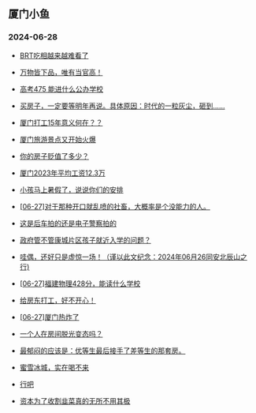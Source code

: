 ## 厦门小鱼 
### 2024-06-28

+ [BRT吃相越来越难看了](http://bbs.xmfish.com/read-htm-tid-18210712.html)

+ [万物皆下品，唯有当官高！](http://bbs.xmfish.com/read-htm-tid-18210707.html)

+ [高考475 能进什么公办学校](http://bbs.xmfish.com/read-htm-tid-18210711.html)

+ [买房子，一定要等明年再说。具体原因：时代的一粒灰尘，砸到……](http://bbs.xmfish.com/read-htm-tid-18210690.html)

+ [厦门打工15年意义何在？？](http://bbs.xmfish.com/read-htm-tid-18210746.html)

+ [厦门旅游景点又开始火爆](http://bbs.xmfish.com/read-htm-tid-18210818.html)

+ [你的房子贬值了多少？](http://bbs.xmfish.com/read-htm-tid-18210904.html)

+ [厦门2023年平均工资12.3万](http://bbs.xmfish.com/read-htm-tid-18210941.html)

+ [小孩马上暑假了，说说你们的安排](http://bbs.xmfish.com/read-htm-tid-18210837.html)

+ [[06-27]对于那种开口就乱喷的社畜，大概率是个没能力的人。](http://bbs.xmfish.com/read-htm-tid-18210744.html)

+ [这是后车拍的还是电子警察拍的](http://bbs.xmfish.com/read-htm-tid-18210893.html)

+ [政府管不管康城片区孩子就近入学的问题？](http://bbs.xmfish.com/read-htm-tid-18210912.html)

+ [哇偶，还好只是虚惊一场！（谨以此文纪念：2024年06月26同安北辰山之行)](http://bbs.xmfish.com/read-htm-tid-18210838.html)

+ [[06-27]福建物理428分，能读什么学校](http://bbs.xmfish.com/read-htm-tid-18210879.html)

+ [给房东打工，好不开心！](http://bbs.xmfish.com/read-htm-tid-18210943.html)

+ [[06-27]厦门热炸了](http://bbs.xmfish.com/read-htm-tid-18210980.html)

+ [一个人在房间脱光变态吗？](http://bbs.xmfish.com/read-htm-tid-18211160.html)

+ [最郁闷的应该是：优等生最后接手了差等生的那套房。](http://bbs.xmfish.com/read-htm-tid-18211033.html)

+ [蜜雪冰城，实在喝不来](http://bbs.xmfish.com/read-htm-tid-18211019.html)

+ [行吧](http://bbs.xmfish.com/read-htm-tid-18211207.html)

+ [资本为了收割韭菜真的无所不用其极](http://bbs.xmfish.com/read-htm-tid-18210905.html)

